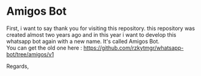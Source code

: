# Amigos Bot
First, i want to say thank you for visiting this repository. this repository was created almost two years ago and in this year i want to develop this whatsapp bot again with a new name. It's called Amigos Bot.  
You can get the old one here : https://github.com/rzkytmgr/whatsapp-bot/tree/amigos/v1  
  
Regards,  
